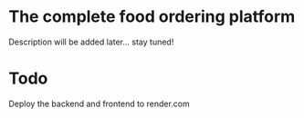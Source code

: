 # The complete food ordering platform

Description will be added later... stay tuned!

# Todo

Deploy the backend and frontend to render.com
